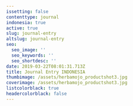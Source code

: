 ```yaml
---
issetting: false
contenttype: journal
indonesia: true
active: true
slug: journal-entry
altslug: journal-entry
seo:
  seo_image: ''
  seo_keywords: ''
  seo_shortdesc: ''
date: 2019-03-22T08:01:31.713Z
title: Journal Entry INDONESIA
thumbimage: /assets/herbamojo_productshot3.jpg
coverimage: /assets/herbamojo_productshot3.jpg
listcolorblack: true
headercolorblack: false
---
```




